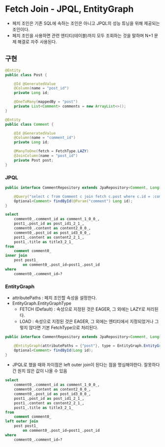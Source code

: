 # Fetch Join - JPQL, EntityGraph

- 페치 조인은 기존 SQL에 속하는 조인은 아니고 JPQL의 성능 튜닝을 위해 제공되는 조인이다.
- 페치 조인을 사용하면 관련 엔티티(테이블)까지 모두 조회하는 것을 말하며 N+1 문제 해결로 자주 사용된다.

## 구현

```java
@Entity
public class Post {

	@Id @GeneratedValue
	@Column(name = "post_id")
	private Long id;

	@OneToMany(mappedBy = "post")
	private List<Comment> comments = new ArrayList<>();
}
```

```java
@Entity
public class Comment {

	@Id @GeneratedValue
	@Column(name = "comment_id")
	private Long id;

	@ManyToOne(fetch = FetchType.LAZY)
	@JoinColumn(name = "post_id")
	private Post post;
}
```

### JPQL

```java
public interface CommentRepository extends JpaRepository<Comment, Long> {

	@Query("select c from Comment c join fetch c.post where c.id = :comment")
	Optional<Comment> findById(@Param("comment") Long id);
}
```

```sql
select
    comment0_.comment_id as comment_1_0_0_,
    post1_.post_id as post_id1_2_1_,
    comment0_.content as content2_0_0_,
    comment0_.post_id as post_id3_0_0_,
    post1_.content as content2_2_1_,
    post1_.title as title3_2_1_ 
from
    comment comment0_ 
inner join
    post post1_ 
        on comment0_.post_id=post1_.post_id 
where
    comment0_.comment_id=?
```

### EntityGraph

- attributePaths : 페치 조인할 속성을 설정한다.
- EntityGraph.EntityGraphType
    - FETCH (Default) : 속성으로 지정된 것은 EAGER, 그 외에는 LAZY로 처리된다.
    - LOAD : 속성으로 지정된 것은 EAGER, 그 외에는 엔티티에서 지정되었거나 그렇지 않다면 기본 FetchType으로 처리된다.

```java
public interface CommentRepository extends JpaRepository<Comment, Long> {

	@EntityGraph(attributePaths = {"post"}, type = EntityGraph.EntityGraphType.LOAD)
	Optional<Comment> findById(Long id);
}
```

- JPQL로 했을 때와 차이점은 left outer join이 된다는 점을 명심해야한다. 잘못하다간 원치 않은 값이 나올 수 있음

```sql
select
    comment0_.comment_id as comment_1_0_0_,
    comment0_.content as content2_0_0_,
    comment0_.post_id as post_id3_0_0_,
    post1_.post_id as post_id1_2_1_,
    post1_.content as content2_2_1_,
    post1_.title as title3_2_1_ 
from
    comment comment0_ 
left outer join
    post post1_ 
        on comment0_.post_id=post1_.post_id 
where
    comment0_.comment_id=?
```